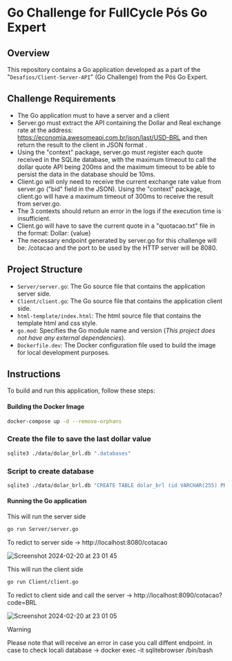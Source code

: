 
# Go Challenge for FullCycle Pós Go Expert

## Overview

This repository contains a Go application developed as a part of the "`Desafios/Client-Server-API`" (Go Challenge) from the Pós Go Expert.

## Challenge Requirements

- The Go application must to have a server and a client
- Server.go must extract the API containing the Dollar and Real exchange rate at the address: https://economia.awesomeapi.com.br/json/last/USD-BRL and then return the result to the client in JSON format .
- Using the "context" package, server.go must register each quote received in the SQLite database, with the maximum timeout to call the dollar quote API being 200ms and the maximum timeout to be able to persist the data in the database should be 10ms.
- Client.go will only need to receive the current exchange rate value from server.go ("bid" field in the JSON). Using the "context" package, client.go will have a maximum timeout of 300ms to receive the result from server.go.
- The 3 contexts should return an error in the logs if the execution time is insufficient.
- Client.go will have to save the current quote in a "quotacao.txt" file in the format: Dollar: {value}
- The necessary endpoint generated by server.go for this challenge will be: /cotacao and the port to be used by the HTTP server will be 8080.
  
## Project Structure

- `Server/server.go`: The Go source file that contains the application server side.
- `Client/client.go`: The Go source file that contains the application client side.
- `html-template/index.html`: The html source file that contains the template html and css style.
- `go.mod`: Specifies the Go module name and version (_This project does not have any external dependencies_).
- `Dockerfile.dev`: The Docker configuration file used to build the image for local development purposes.

## Instructions

To build and run this application, follow these steps:


#### Building the Docker Image

```bash
docker-compose up -d --remove-orphans 
``` 

###  Create the file to save the last dollar value
```bash
sqlite3 ./data/dolar_brl.db ".databases" 
```

### Script to create database
```bash
sqlite3 ./data/dolar_brl.db "CREATE TABLE dolar_brl (id VARCHAR(255) PRIMARY KEY,price VARCHAR(25), create_at VARCHAR(150);" 
```


#### Running the Go application
This will run the server side
```bash
go run Server/server.go
```
To redict to server side -> http://localhost:8080/cotacao

![Screenshot 2024-02-20 at 23 01 45](https://github.com/antoniomjr/fullcycle/assets/53837075/5cbf6a88-f229-4cf6-910e-f83c496175a5)


This will run the client side
```bash
go run Client/client.go
```
To redict to client side and call the server -> http://localhost:8090/cotacao?code=BRL

![Screenshot 2024-02-20 at 23 01 05](https://github.com/antoniomjr/fullcycle/assets/53837075/754af4b9-f072-4bf9-be8e-0f21edd7584b)

> [!WARNING]  
> Please note that will receive an error in case you call diffent endpoint.
> in case to check locali database -> docker exec -it sqlitebrowser /bin/bash                  



